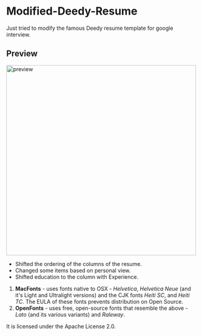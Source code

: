 # Modified-Deedy-Resume
Just tried to modify the famous Deedy resume template for google interview. 

## Preview
<img src="" alt="preview" width="500"/>

- Shifted the ordering of the columns of the resume.
- Changed some items based on personal view.
- Shifted education to the column with Experience.



1. **MacFonts** - uses fonts native to OSX - *Helvetica*, *Helvetica Neue* (and it's Light and Ultralight versions) and the CJK fonts *Heiti SC*, and *Heiti TC*. The EULA of these fonts prevents distribution on Open Source.
2. **OpenFonts** - uses free, open-source fonts that resemble the above - *Lato* (and its various variants) and *Raleway*.

It is licensed under the Apache License 2.0.

